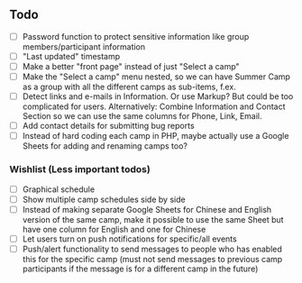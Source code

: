 ## Todo
  * [ ] Password function to protect sensitive information like group members/participant information
  * [ ] "Last updated" timestamp
  * [ ] Make a better "front page" instead of just "Select a camp"
  * [ ] Make the "Select a camp" menu nested, so we can have Summer Camp as a group with all the different camps as sub-items, f.ex.
  * [ ] Detect links and e-mails in Information. Or use Markup? But could be too complicated for users. Alternatively: Combine Information and Contact Section so we can use the same columns for Phone, Link, Email.
  * [ ] Add contact details for submitting bug reports
  * [ ] Instead of hard coding each camp in PHP, maybe actually use a Google Sheets for adding and renaming camps too?

### Wishlist (Less important todos)
  * [ ] Graphical schedule
  * [ ] Show multiple camp schedules side by side
  * [ ] Instead of making separate Google Sheets for Chinese and English version of the same camp, make it possible to use the same Sheet but have one column for English and one for Chinese
  * [ ] Let users turn on push notifications for specific/all events
  * [ ] Push/alert functionality to send messages to people who has enabled this for the specific camp (must not send messages to previous camp participants if the message is for a different camp in the future)
